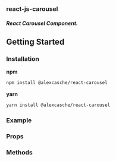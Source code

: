 ### react-js-carousel

##### React Carousel Component.

## Getting Started

### Installation

**npm**

```bash
npm install @alexcasche/react-carousel
```

**yarn**

```bash
yarn install @alexcasche/react-carousel
```

### Example


### Props

### Methods
